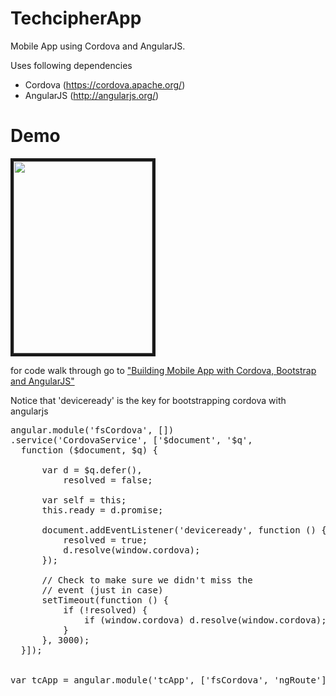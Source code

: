 TechcipherApp
=============

Mobile App using Cordova and AngularJS.

Uses following dependencies

- Cordova (https://cordova.apache.org/)
- AngularJS (http://angularjs.org/)

Demo
==========

<img src="http://www.saifikram.com/Uploads/tcapp_screen3.jpg" width="222" height="307" border="5" />

for code walk through go to <a href="http://www.saifikram.com/2014/02/building-mobile-app-with-cordova-and-angularjs">
"Building Mobile App with Cordova, Bootstrap and AngularJS"</a>

Notice that 'deviceready' is the key for bootstrapping cordova with angularjs

<pre>
angular.module('fsCordova', [])
.service('CordovaService', ['$document', '$q',
  function ($document, $q) {

      var d = $q.defer(),
          resolved = false;

      var self = this;
      this.ready = d.promise;

      document.addEventListener('deviceready', function () {
          resolved = true;
          d.resolve(window.cordova);
      });

      // Check to make sure we didn't miss the 
      // event (just in case)
      setTimeout(function () {
          if (!resolved) {
              if (window.cordova) d.resolve(window.cordova);
          }
      }, 3000);
  }]);


var tcApp = angular.module('tcApp', ['fsCordova', 'ngRoute']);
</pre>
